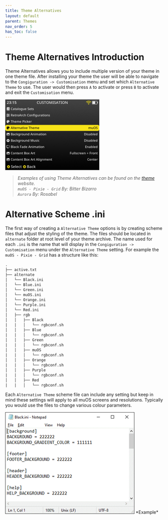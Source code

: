 ```yaml
---
title: Theme Alternatives
layout: default
parent: Themes
nav_order: 5
has_toc: false
---
```


# Theme Alternatives Introduction
Theme Alternatives allows you to include multiple version of your theme in one theme file.  After installing your theme the user will be able to navigate to the  `Congiguration -> Customisation` menu and set which `Alternative Theme` to use.  The user would then press `A` to activate or press `B` to activate and exit the `Customisation` menu.

<img src="assets/images/alternate_selection.gif" width="300" />

> *Examples of using Theme Alternatives can be found on the [theme](https://theme.muos.dev/) website.<br>
`muOS - Pixie - Grid` By: Bitter Bizarro<br>
`Aurora` By: Rosabel*

# Alternative Scheme .ini
The first way of creating a `Alternative Theme` options is by creating scheme files that adjust the styling of the theme.  The files should be located in `alternate` folder at root level of your theme archive.  The name used for each `.ini` is the name that will display in the `Congiguration -> Customisation` menu under the `Alternative Theme` setting. For example the `muOS - Pixie - Grid` has a structure like this:

```
.
├── active.txt
├── alternate
│   └── Black.ini
│   └── Blue.ini
│   └── Green.ini
│   └── muOS.ini
│   └── Orange.ini
│   └── Purple.ini
│   └── Red.ini
│   ├── rgb
│   │   ├── Black
|   |   │   └── rgbconf.sh
│   │   ├── Blue
|   |   │   └── rgbconf.sh
│   │   ├── Green
|   |   │   └── rgbconf.sh
│   │   ├── muOS
|   |   │   └── rgbconf.sh
│   │   ├── Orange
|   |   │   └── rgbconf.sh
│   │   ├── Purple
|   |   │   └── rgbconf.sh
│   │   ├── Red
|   |   │   └── rgbconf.sh
```

Each `Alternative Theme` scheme file can include any setting but keep in mind these settings will apply to all muOS screens and resolutions.  Typically you would use the files to change various colour parameters.  

<img src="assets/images/alternative_theme_example_scheme.png" />
*Example*

